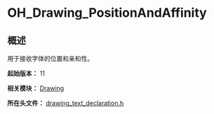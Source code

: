 # OH_Drawing_PositionAndAffinity

## 概述

用于接收字体的位置和亲和性。

**起始版本：** 11

**相关模块：** [Drawing](capi-drawing.md)

**所在头文件：** [drawing_text_declaration.h](capi-drawing-text-declaration-h.md)

